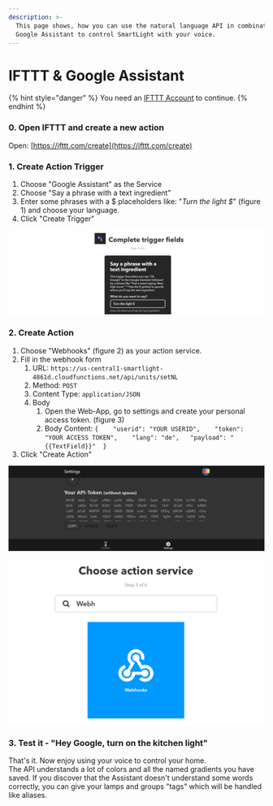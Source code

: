 ```yaml
---
description: >-
  This page shows, how you can use the natural language API in combination with
  Google Assistant to control SmartLight with your voice.
---
```


# IFTTT & Google Assistant

{% hint style="danger" %}
You need an [IFTTT Account](https://ifttt.com/discover) to continue.
{% endhint %}

### 0. Open IFTTT and create a new action

Open: [https://ifttt.com/create](https://ifttt.com/create)

### 1. Create Action Trigger

1. Choose "Google Assistant" as the Service
2. Choose "Say a phrase with a text ingredient"
3. Enter some phrases with a $ placeholders like: "_Turn the light $_" \(figure 1\) and choose your language.
4. Click "Create Trigger"

![figure 1](../../../.gitbook/assets/image%20%281%29.png)

### 2. Create Action

1. Choose "Webhooks" \(figure 2\) as your action service.
2. Fill in the webhook form
   1. URL: `https://us-central1-smartlight-4861d.cloudfunctions.net/api/units/setNL`
   2. Method: `POST`
   3. Content Type: `application/JSON`
   4. Body
      1. Open the Web-App, go to settings and create your personal access token. \(figure 3\)
      2. Body Content:  `{    "userid": "YOUR USERID",    "token": "YOUR ACCESS TOKEN",    "lang": "de",   "payload": "{{TextField}}"  }`
3. Click "Create Action"

![figure 3](../../../.gitbook/assets/screenshot-settings-api-token.png)

![figure 2](../../../.gitbook/assets/image.png)

### 3. Test it - "Hey Google, turn on the kitchen light"

That's it. Now enjoy using your voice to control your home.  
The API understands a lot of colors and all the named gradients you have saved. If you discover that the Assistant doesn't understand some words correctly, you can give your lamps and groups "tags" which will be handled like aliases.



